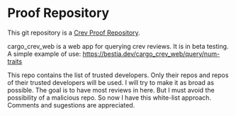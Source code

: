 <!-- CREV_README_MARKER_V0 - Please don't remove this first line, or `crev` might overwrite this file.  -->

# Proof Repository

This git repository is a [Crev Proof Repository](https://github.com/crev-dev/crev/wiki/Proof-Repository).

<!-- Feel free to customize this file below this line -->

cargo_crev_web is a web app for querying crev reviews.
It is in beta testing. A simple example of use:
https://bestia.dev/cargo_crev_web/query/num-traits

This repo contains the list of trusted developers.
Only their repos and repos of their trusted developers will be used.
I will try to make it as broad as possible. The goal is to have most reviews in here.
But I must avoid the possibility of a malicious repo. So now I have this white-list approach.
Comments and sugestions are appreciated.
